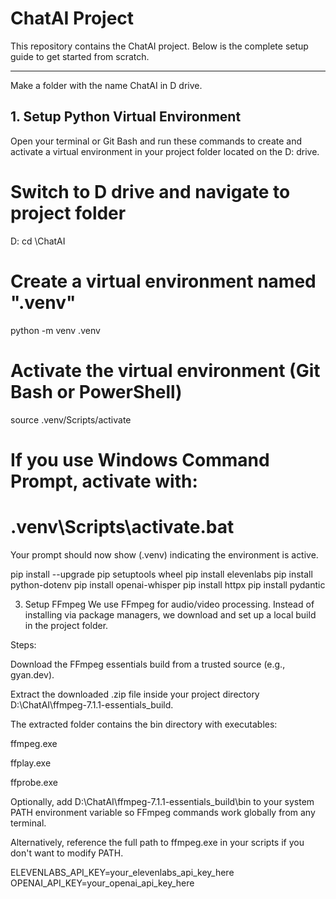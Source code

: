 # ChatAI Project

This repository contains the ChatAI project. Below is the complete setup guide to get started from scratch.

---
Make a folder with the name ChatAI in D drive.
## 1. Setup Python Virtual Environment

Open your terminal or Git Bash and run these commands to create and activate a virtual environment in your project folder located on the D: drive.


# Switch to D drive and navigate to project folder
D:
cd \ChatAI

# Create a virtual environment named ".venv"
python -m venv .venv

# Activate the virtual environment (Git Bash or PowerShell)
source .venv/Scripts/activate

# If you use Windows Command Prompt, activate with:
# .venv\Scripts\activate.bat
Your prompt should now show (.venv) indicating the environment is active.

pip install --upgrade pip setuptools wheel
pip install elevenlabs
pip install python-dotenv
pip install openai-whisper
pip install httpx
pip install pydantic


3. Setup FFmpeg
We use FFmpeg for audio/video processing. Instead of installing via package managers, we download and set up a local build in the project folder.

Steps:

Download the FFmpeg essentials build from a trusted source (e.g., gyan.dev).

Extract the downloaded .zip file inside your project directory D:\ChatAI\ffmpeg-7.1.1-essentials_build.

The extracted folder contains the bin directory with executables:

ffmpeg.exe

ffplay.exe

ffprobe.exe

Optionally, add D:\ChatAI\ffmpeg-7.1.1-essentials_build\bin to your system PATH environment variable so FFmpeg commands work globally from any terminal.

Alternatively, reference the full path to ffmpeg.exe in your scripts if you don't want to modify PATH.

ELEVENLABS_API_KEY=your_elevenlabs_api_key_here
OPENAI_API_KEY=your_openai_api_key_here
